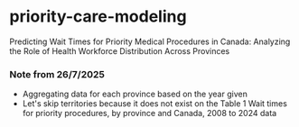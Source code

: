 # priority-care-modeling
Predicting Wait Times for Priority Medical Procedures in Canada: Analyzing the Role of Health Workforce Distribution Across Provinces



### Note from 26/7/2025
- Aggregating data for each province based on the year given
- Let's skip territories because it does not exist on the Table 1  Wait times for priority procedures, by province and Canada, 2008 to 2024 data